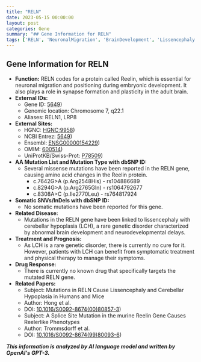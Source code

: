```yaml
---
title: "RELN"
date: 2023-05-15 00:00:00
layout: post
categories: Gene
summary: "## Gene Information for RELN"
tags: ['RELN', 'NeuronalMigration', 'BrainDevelopment', 'Lissencephaly', 'CerebellarHypoplasia', 'MissenseMutations', 'SymptomaticTreatment', 'RareGeneticDisorder']
---
```


## Gene Information for RELN

- **Function:** RELN codes for a protein called Reelin, which is essential for neuronal migration and positioning during embryonic development. It also plays a role in synapse formation and plasticity in the adult brain.
- **External IDs:** 
    - Gene ID: [5649](https://www.ncbi.nlm.nih.gov/gene/5649))
    - Genomic location: Chromosome 7, q22.1
    - Aliases: RELN1, LRP8
- **External Sites:**
    - HGNC: [HGNC:9958](https://www.genenames.org/data/gene-symbol-report/#!/hgnc_id/HGNC:9958))
    - NCBI Entrez: [5649](https://www.ncbi.nlm.nih.gov/gene/5649))
    - Ensembl: [ENSG00000154229](https://www.ensembl.org/Homo_sapiens/Gene/Summary?db=core;g=ENSG00000154229;r=7:95329589-95757353))
    - OMIM: [600514](https://www.omim.org/entry/600514))
    - UniProtKB/Swiss-Prot: [P78509](https://www.uniprot.org/uniprot/P78509))
- **AA Mutation List and Mutation Type with dbSNP ID:**
    - Several missense mutations have been reported in the RELN gene, causing amino acid changes in the Reelin protein.
        - c.7642G>A (p.Arg2548His) - rs104886689
        - c.8294G>A (p.Arg2765Gln) - rs1064792677
        - c.8308A>C (p.Ile2770Leu) - rs764817924
- **Somatic SNVs/InDels with dbSNP ID:**
    - No somatic mutations have been reported for this gene.
- **Related Disease:** 
    - Mutations in the RELN gene have been linked to lissencephaly with cerebellar hypoplasia (LCH), a rare genetic disorder characterized by abnormal brain development and neurodevelopmental delays.
- **Treatment and Prognosis:**
    - As LCH is a rare genetic disorder, there is currently no cure for it. However, patients with LCH can benefit from symptomatic treatment and physical therapy to manage their symptoms.
- **Drug Response:**
    - There is currently no known drug that specifically targets the mutated RELN gene.
- **Related Papers:** 
    - Subject: Mutations in RELN Cause Lissencephaly and Cerebellar Hypoplasia in Humans and Mice
    - Author: Hong et al.
    - DOI: [10.1016/S0092-8674(00)80857-3](https://doi.org/10.1016/S0092-8674(00)80857-3))
    - Subject: A Splice Site Mutation in the murine Reelin Gene Causes Reelerlike Phenotypes
    - Author: Trommsdorff et al.
    - DOI: [10.1016/S0092-8674(99)80093-6](https://doi.org/10.1016/S0092-8674(99)80093-6))

**_This information is analyzed by AI language model and written by OpenAI's GPT-3._**
